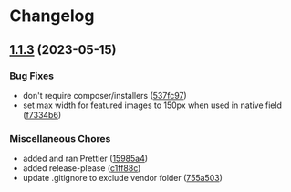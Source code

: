 # Changelog

## [1.1.3](https://github.com/winteragency/acf-native-fields/compare/v1.1.2...v1.1.3) (2023-05-15)


### Bug Fixes

* don't require composer/installers ([537fc97](https://github.com/winteragency/acf-native-fields/commit/537fc97442673fb4c51810eb36fc3f2528cfcf94))
* set max width for featured images to 150px when used in native field ([f7334b6](https://github.com/winteragency/acf-native-fields/commit/f7334b6f81b4815b03e24c396d417a5d589a4cbf))


### Miscellaneous Chores

* added and ran Prettier ([15985a4](https://github.com/winteragency/acf-native-fields/commit/15985a4ddf5c18857c48db1900c6a3045f730eb4))
* added release-please ([c1ff88c](https://github.com/winteragency/acf-native-fields/commit/c1ff88c62918a0e424fe5486b6a8dcd3e9494b51))
* update .gitignore to exclude vendor folder ([755a503](https://github.com/winteragency/acf-native-fields/commit/755a503812adadad5092ddab898460872679b7fc))

